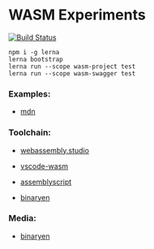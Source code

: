 # WASM Experiments

[![Build Status](https://travis-ci.org/OR13/wasm-experiments.svg?branch=master)](https://travis-ci.org/OR13/wasm-experiments)

```
npm i -g lerna
lerna bootstrap
lerna run --scope wasm-project test
lerna run --scope wasm-swagger test
```

### Examples:

- [mdn](https://github.com/mdn/webassembly-examples)

### Toolchain:

- [webassembly.studio](https://webassembly.studio/?f=gvuw4enb3qk)

- [vscode-wasm](https://marketplace.visualstudio.com/search?term=wasm&target=VSCode&category=All%20categories&sortBy=Relevance)

- [assemblyscript](https://github.com/AssemblyScript/assemblyscript)
- [binaryen](https://github.com/WebAssembly/binaryen)

### Media:
- [binaryen](https://kripken.github.io/talks/binaryen.html#/)

